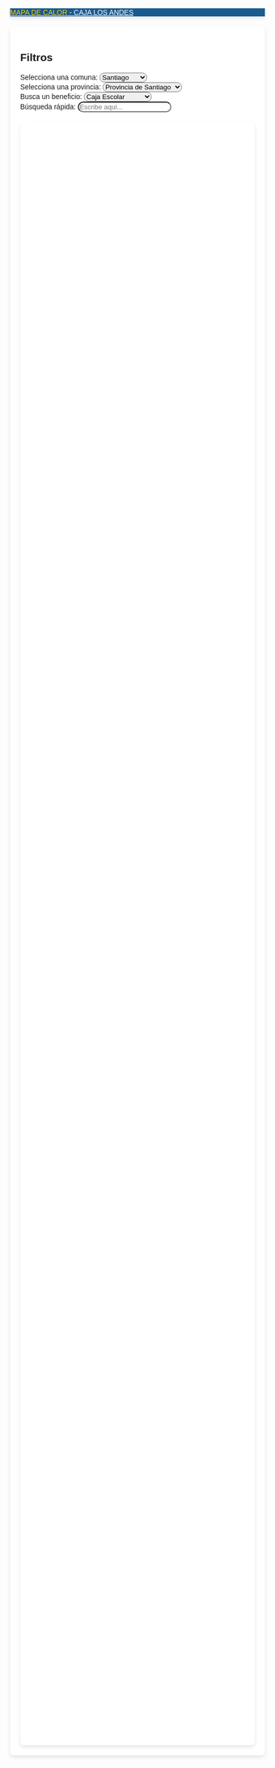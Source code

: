 <html lang="es">
<head>
<meta charset="UTF-8">
<meta name="viewport" content="width=device-width, initial-scale=1.0">
<title>Mapa de Calor - Caja Los Andes</title>
<script src="https://maps.googleapis.com/maps/api/js?key=AIzaSyA9-bmvA0sT-x-FVC3dTqxua81F6uUxAl4&libraries=visualization"></script>
<link rel="stylesheet" href="https://maxcdn.bootstrapcdn.com/bootstrap/4.5.2/css/bootstrap.min.css">
<link rel="stylesheet" href="https://cdnjs.cloudflare.com/ajax/libs/font-awesome/5.15.1/css/all.min.css">
<style>
body{font-family:'Arial',sans-serif;background-image:url('https://upload.wikimedia.org/wikipedia/commons/thumb/3/34/Logotipo_Caja_Los_Andes.svg/2560px-Logotipo_Caja_Los_Andes.svg.png');background-repeat:no-repeat;background-size:cover;background-position:center center;}
.navbar{background-color:#014a84;opacity:0.9;box-shadow:0 4px 8px rgba(0,0,0,0.1);}
.navbar-brand{color:white !important;}
#title{color:#FFD100;text-shadow:1px 1px 3px rgba(0,0,0,0.3);}
#map{height:80vh;width:100%;margin-top:20px;border-radius:8px;box-shadow:0 4px 8px rgba(0,0,0,0.1);}
.container{background-color:rgba(255,255,255,0.9);padding:20px;border-radius:8px;margin-top:20px;box-shadow:0 4px 8px rgba(0,0,0,0.1);}
select,input[type="text"]{border-radius:20px !important;transition:all 0.3s;}
select:focus,input[type="text"]:focus{box-shadow:0 0 10px rgba(1,74,132,0.5) !important;border:1px solid #014a84 !important;}
</style>
</head>
<body>
<nav class="navbar navbar-expand-lg navbar-dark">
<a class="navbar-brand" href="#"><span id="title">MAPA DE CALOR</span> - CAJA LOS ANDES</a>
</nav>
<div class="container">
<h2>Filtros</h2>
<div class="row">
<div class="col-md-3">
<label for="comunas"><i class="fas fa-city"></i>Selecciona una comuna:</label>
<select class="form-control" id="comunas" onchange="changeComuna()">
<option value="santiago">Santiago</option>
<option value="providencia">Providencia</option>
<option value="lasCondes">Las Condes</option>
<option value="frutillar">Frutillar</option>
<option value="temuco">Temuco</option>
</select>
</div>
<div class="col-md-3">
<label for="provincias"><i class="fas fa-map-marked-alt"></i>Selecciona una provincia:</label>
<select class="form-control" id="provincias">
<option>Provincia de Santiago</option>
<option>Provincia de Cordillera</option>
</select>
</div>
<div class="col-md-3">
<label for="beneficios"><i class="fas fa-gift"></i>Busca un beneficio:</label>
<select class="form-control" id="beneficios">
<option>Caja Escolar</option>
<option>Primera Caja</option>
<option>Bodas de Plata</option>
<option>PSP Farmacias</option>
<option>Beneficio Dental60</option>
</select>
</div>
<div class="col-md-3">
<label for="search"><i class="fas fa-search"></i>Búsqueda rápida:</label>
<input type="text" class="form-control" id="search" placeholder="Escribe aquí...">
</div>
</div>
<div id="map"></div>
</div>
<script>
var map;
var heatmap;
var data={santiago:[{location:new google.maps.LatLng(-33.45,-70.65),weight:10},{location:new google.maps.LatLng(-33.45,-70.65),weight:30}],providencia:[{location:new google.maps.LatLng(-33.43,-70.62),weight:40},{location:new google.maps.LatLng(-33.43,-70.62),weight:20}]};
function initMap(){map=new google.maps.Map(document.getElementById('map'),{zoom:13,center:{lat:-33.45,lng:-70.65},mapTypeId:'roadmap'});heatmap=new google.maps.visualization.HeatmapLayer({data:[],gradient:['rgba(255,0,0,0)','rgba(255,0,0,1)','rgba(255,255,0,1)','rgba(0,255,0,1)'],maxIntensity:50});heatmap.setMap(map);}
function fetchBeneficiosData(comuna){if(comuna in data){heatmap.setData(data[comuna]);}else{heatmap.setData([]);}}
function changeComuna(){var comuna=document.getElementById("comunas").value;switch(comuna){case "santiago":map.setCenter({lat:-33.45,lng:-70.65});break;case "providencia":map.setCenter({lat:-33.43,lng:-70.62});break;case "lasCondes":map.setCenter({lat:-33.41,lng:-70.59});break;case "frutillar":map.setCenter({lat:-41.13,lng:-73.06});break;case "temuco":map.setCenter({lat:-38.73,lng:-72.59});break;}fetchBeneficiosData(comuna);}
google.maps.event.addDomListener(window,'load',function(){initMap();});
</script>
</body>
</html>








